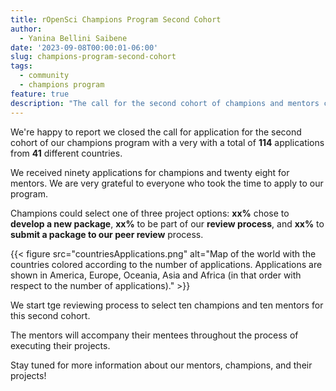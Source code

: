 ```yaml
---
title: rOpenSci Champions Program Second Cohort
author: 
  - Yanina Bellini Saibene
date: '2023-09-08T00:00:01-06:00'
slug: champions-program-second-cohort
tags:
  - community
  - champions program
feature: true  
description: "The call for the second cohort of champions and mentors closed yesterday!! We are very greatfull with all the applicants. ."
---
```


We're happy to report we closed the call for application for the second cohort of our champions program with a very with a total of **114** applications from **41** different countries.

We received ninety applications for champions and twenty eight for mentors. We are very grateful to everyone who took the time to apply to our program.

Champions could select one of three project options: **xx%** chose to **develop a new package**, **xx%** to be part of our **review process**, and **xx%** to **submit a package to our peer review** process.

{{< figure src="countriesApplications.png" alt="Map of the world with the countries colored according to the number of applications. Applications are shown in America, Europe, Oceania, Asia and Africa (in that order with respect to the number of applications)." >}}

We start tge reviewing process to select ten champions and ten mentors for this second cohort.  

The mentors will accompany their mentees throughout the process of executing their projects.



Stay tuned for more information about our mentors, champions, and their projects!